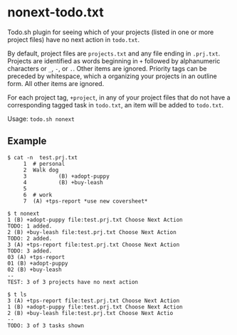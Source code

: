 # nonext-todo.txt
Todo.sh plugin for seeing which of your projects (listed in one or more project files) have no next action in `todo.txt`.

By default, project files are `projects.txt` and any file ending in `.prj.txt`. Projects are identified as words beginning in `+` followed by alphanumeric characters or `_`, `-`, or `.`. Other items are ignored. Priority tags can be preceded by whitespace, which a organizing your projects in an outline form. All other items are ignored.

For each project tag, `+project`, in any of your project files that do not have a corresponding tagged task in `todo.txt`, an item will be added to `todo.txt`. 

Usage: `todo.sh nonext`

## Example
```
$ cat -n  test.prj.txt
     1  # personal
     2  Walk dog
     3          (B) +adopt-puppy
     4          (B) +buy-leash
     5  
     6  # work
     7  (A) +tps-report *use new coversheet*
     
$ t nonext
1 (B) +adopt-puppy file:test.prj.txt Choose Next Action
TODO: 1 added.
2 (B) +buy-leash file:test.prj.txt Choose Next Action
TODO: 2 added.
3 (A) +tps-report file:test.prj.txt Choose Next Action
TODO: 3 added.
03 (A) +tps-report
01 (B) +adopt-puppy
02 (B) +buy-leash
--
TEST: 3 of 3 projects have no next action

$ t ls
3 (A) +tps-report file:test.prj.txt Choose Next Action
1 (B) +adopt-puppy file:test.prj.txt Choose Next Action
2 (B) +buy-leash file:test.prj.txt Choose Next Actio
--
TODO: 3 of 3 tasks shown

```
